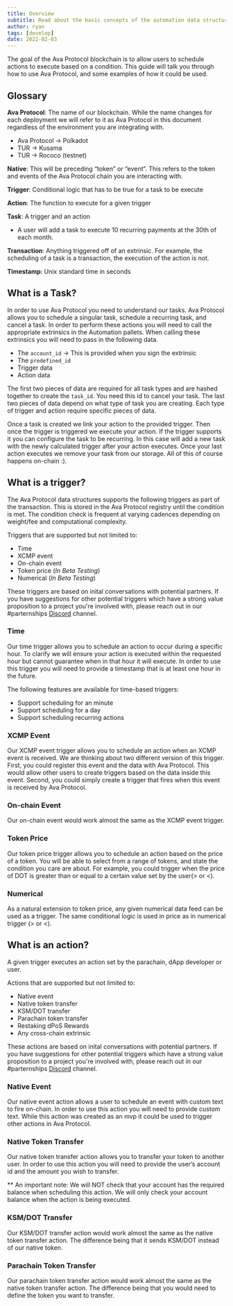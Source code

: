 ```yaml
---
title: Overview
subtitle: Read about the basic concepts of the automation data structure
author: ryan
tags: [develop]
date: 2022-02-03
---
```


The goal of the Ava Protocol blockchain is to allow users to schedule actions to execute based on a condition. This guide will talk you through how to use Ava Protocol, and some examples of how it could be used.

## Glossary

**Ava Protocol**: The name of our blockchain. While the name changes for each deployment we will refer to it as Ava Protocol in this document regardless of the environment you are integrating with.
- Ava Protocol -> Polkadot
- TUR -> Kusama
- TUR -> Rococo (testnet)

**Native**: This will be preceding “token” or “event”. This refers to the token and events of     the Ava Protocol chain you are interacting with.

**Trigger**: Conditional logic that has to be true for a task to be execute

**Action**: The function to execute for a given trigger

**Task**: A trigger and an action 
- A user will add a task to execute 10 recurring payments at the 30th of each month.

**Transaction**: Anything triggered off of an extrinsic. For example, the scheduling of a task is a transaction, the execution of the action is not.

**Timestamp**: Unix standard time in seconds

## What is a Task?

In order to use Ava Protocol you need to understand our tasks. Ava Protocol allows you to schedule a singular task, schedule a recurring task, and cancel a task. In order to perform these actions you will need to call the appropriate extrinsics in the Automation pallets. When calling these extrinsics you will need to pass in the following data. 

- The `account_id` -> This is provided when you sign the extrinsic
- The `predefined_id`
- Trigger data
- Action data

The first two pieces of data are required for all task types and are hashed together to create the `task_id`. You need this id to cancel your task. The last two pieces of data depend on what type of task you are creating. Each type of trigger and action require specific pieces of data.

Once a task is created we link your action to the provided trigger. Then once the trigger is triggered we execute your action. If the trigger supports it you can configure the task to be recurring. In this case will add a new task with the newly calculated trigger after your action executes. Once your last action executes we remove your task from our storage. All of this of course happens on-chain :). 

## What is a trigger?
The Ava Protocol data structures supports the following triggers as part of the transaction. This is stored in the Ava Protocol registry until the condition is met. The condition check is frequent at varying cadences depending on weight/fee and computational complexity.

Triggers that are supported but not limited to:

- Time
- XCMP event
- On-chain event 
- Token price (*In Beta Testing*)
- Numerical (*In Beta Testing*)

These triggers are based on inital conversations with potential partners. If you have suggestions for other potential triggers which have a strong value proposition to a project you're involved with, please reach out in our #parternships [Discord](https://discord.gg/7W9UDvsbwh) channel.

### Time
Our time trigger allows you to schedule an action to occur during a specific hour. To clarify we will ensure your action is executed within the requested hour but cannot guarantee when in that hour it will execute. In order to use this trigger you will need to provide a timestamp that is at least one hour in the future.

The following features are available for time-based triggers:

- Support scheduling for an minute
- Support scheduling for a day
- Support scheduling recurring actions

### XCMP Event
Our XCMP event trigger allows you to schedule an action when an XCMP event is received. We are thinking about two different version of this trigger. First, you could register this event and the data with Ava Protocol. This would allow other users to create triggers based on the data inside this event. Second, you could simply create a trigger that fires when this event is received by Ava Protocol.

### On-chain Event
Our on-chain event would work almost the same as the XCMP event trigger.

### Token Price
Our token price trigger allows you to schedule an action based on the price of a token. You will be able to select from a range of tokens, and state the condition you care are about. For example, you could trigger when the price of DOT is greater than or equal to a certain value set by the user(> or <). 

### Numerical
As a natural extension to token price, any given numerical data feed can be used as a trigger. The same conditional logic is used in price as in numerical trigger (> or <).

## What is an action?

A given trigger executes an action set by the parachain, dApp developer or user. 

Actions that are supported but not limited to:

- Native event
- Native token transfer
- KSM/DOT transfer
- Parachain token transfer
- Restaking dPoS Rewards
- Any cross-chain extrinsic

These actions are based on inital conversations with potential partners. If you have suggestions for other potential triggers which have a strong value proposition to a project you're involved with, please reach out in our #parternships [Discord](https://discord.gg/7W9UDvsbwh) channel.

### Native Event
Our native event action allows a user to schedule an event with custom text to fire on-chain. In order to use this action you will need to provide custom text. While this action was created as an mvp it could be used to trigger other actions in Ava Protocol.

### Native Token Transfer
Our native token transfer action allows you to transfer your token to another user. In order to use this action you will need to provide the user’s account id and the amount you wish to transfer. 

** An important note: We will NOT check that your account has the required balance when scheduling this action. We will only check your account balance when the action is being executed.

### KSM/DOT Transfer
Our KSM/DOT transfer action would work almost the same as the native token transfer action. The difference being that it sends KSM/DOT instead of our native token.

### Parachain Token Transfer
Our parachain token transfer action would work almost the same as the native token transfer action. The difference being that you would need to define the token you want to transfer.
